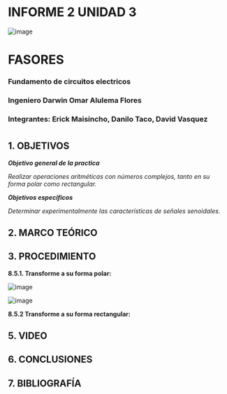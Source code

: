 # INFORME 2 UNIDAD 3

![image](https://user-images.githubusercontent.com/85728185/122873688-b1ff8480-d2f7-11eb-8db4-6c559deb9572.png)

# FASORES

### Fundamento de circuitos electricos
### Ingeniero  Darwin Omar Alulema Flores

### Integrantes: Erick Maisincho, Danilo Taco, David Vasquez
#

## 1. OBJETIVOS

***Objetivo general de la practica***

_Realizar operaciones aritméticas con números complejos, tanto en su forma polar como rectangular._


***Objetivos especificos***

_Determinar experimentalmente las características de señales senoidales._

## 2. MARCO TEÓRICO 



## 3. PROCEDIMIENTO

**8.5.1. Transforme a su forma polar:**

![image](https://user-images.githubusercontent.com/84418933/133172524-204f8b77-fa46-432e-adee-c78e2077a59f.png)

![image](https://user-images.githubusercontent.com/84418933/133172799-05f06abf-b6a9-4c4d-aa3d-c0fa12bbaff8.png)

**8.5.2 Transforme a su forma rectangular:**



## 5. VIDEO

## 6. CONCLUSIONES




## 7. BIBLIOGRAFÍA
